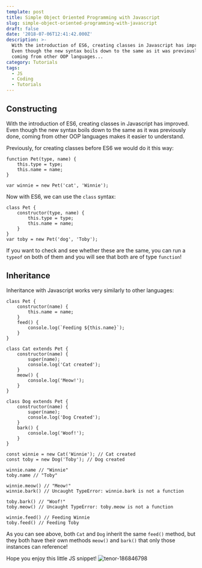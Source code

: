 ```yaml
---
template: post
title: Simple Object Oriented Programming with Javascript
slug: simple-object-oriented-programming-with-javascript
draft: false
date: '2018-07-06T12:41:42.000Z'
description: >-
  With the introduction of ES6, creating classes in Javascript has improved.
  Even though the new syntax boils down to the same as it was previously done,
  coming from other OOP languages...
category: Tutorials
tags:
  - JS
  - Coding
  - Tutorials
---
```


## Constructing

With the introduction of ES6, creating classes in Javascript has improved. Even though the new syntax boils down to the same as it was previously done, coming from other OOP languages makes it easier to understand.

Previously, for creating classes before ES6 we would do it this way:

    function Pet(type, name) {
        this.type = type;
        this.name = name;
    }

    var winnie = new Pet('cat', 'Winnie');


Now with ES6, we can use the `class` syntax:

    class Pet {
        constructor(type, name) {
            this.type = type;
            this.name = name;
        }
    }
    var toby = new Pet('dog', 'Toby');


If you want to check and see whether these are the same, you can run a `typeof` on both of them and you will see that both are of type `function`!

## Inheritance

Inheritance with Javascript works very similarly to other languages:

    class Pet {
        constructor(name) {
            this.name = name;
        }
        feed() {
            console.log(`Feeding ${this.name}`);
        }
    }

    class Cat extends Pet {
        constructor(name) {
            super(name);
            console.log('Cat created');
        }
        meow() {
            console.log('Meow!');
        }
    }

    class Dog extends Pet {
        constructor(name) {
            super(name);
            console.log('Dog Created');
        }
        bark() {
            console.log('Woof!');
        }
    }

    const winnie = new Cat('Winnie'); // Cat created
    const toby = new Dog('Toby'); // Dog created

    winnie.name // "Winnie"
    toby.name // "Toby"

    winnie.meow() // "Meow!"
    winnie.bark() // Uncaught TypeError: winnie.bark is not a function

    toby.bark() // "Woof!"
    toby.meow() // Uncaught TypeError: toby.meow is not a function

    winnie.feed() // Feeding Winnie
    toby.feed() // Feeding Toby


As you can see above, both `Cat` and `Dog` inherit the same `feed()` method, but they both have their own methods `meow()` and `bark()` that only those instances can reference!

Hope you enjoy this little JS snippet!
![tenor-186846798](../../../static/content/images/2018/07/tenor-186846798.gif)
